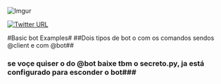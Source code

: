 ![Imgur](https://i.imgur.com/FJbl1so.png)

[![Twitter URL](https://img.shields.io/twitter/url/http/shields.io.svg?style=social&logo=twitter)](https://twitter.com/vagner_Stark)

#Basic bot Examples#
##Dois tipos de bot o com os comandos sendos @client e com @bot##
### se voçe quiser o do @bot baixe tbm o secreto.py, ja está configurado para esconder o bot###